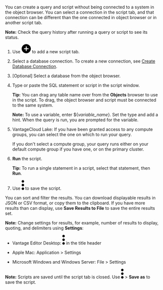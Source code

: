 You can create a query and script without being connected to a system in the object browser. You can select a connection in the script tab, and that connection can be different than the one connected in object browser or in another script tab.

**Note:** Check the query history after running a query or script to see its status.

1.  Use ![""](Images/hhs1689287375241.svg) to add a new script tab.


1.  Select a database connection. To create a new connection, see [Create Database Connection](ylu1715909745412.md).


1.  [Optional] Select a database from the object browser.


1.  Type or paste the SQL statement or script in the script window.

    **Tip:** You can drag any table name over from the **Objects** browser to use in the script. To drag, the object browser and script must be connected to the same system.

    **Note:** To use a variable, enter $\{*variable_name*\}. Set the type and add a hint. When the query is run, you are prompted for the variable.


1.  VantageCloud Lake: If you have been granted access to any compute groups, you can select the one on which to run your query.

    If you don't select a compute group, your query runs either on your default compute group if you have one, or on the primary cluster.


1.  **Run** the script.

    **Tip:** To run a single statement in a script, select that statement, then **Run**.


1.  Use ![""](Images/kxu1689287376217.svg) to save the script.


You can sort and filter the results. You can download displayable results in JSON or CSV format, or copy them to the clipboard. If you have more results than can display, use **Save Results to File** to save the entire results set.

**Note:** Change settings for results, for example, number of results to display, quoting, and delimiters using **Settings**:

-   Vantage Editor Desktop: ![""](Images/kxu1689287376217.svg) in the title header


-   Apple Mac: Application > Settings


-   Microsoft Windows and Windows Server: File > Settings


**Note:** Scripts are saved until the script tab is closed. Use ![""](Images/kxu1689287376217.svg) > **Save as** to save the script.

